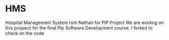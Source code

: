 # HMS
Hospital Management System rom Nathan for PlP Project
We are workng on this projaect for the final Plp Software Development course.
I forked to check on the code
